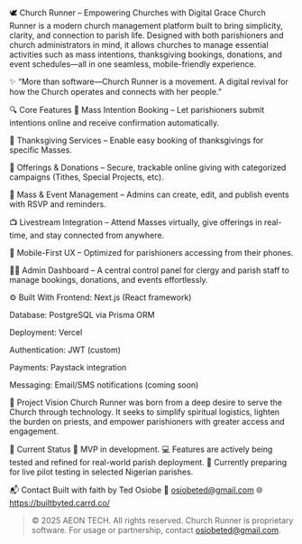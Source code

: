 🕊️ Church Runner – Empowering Churches with Digital Grace
Church Runner is a modern church management platform built to bring simplicity, clarity, and connection to parish life. Designed with both parishioners and church administrators in mind, it allows churches to manage essential activities such as mass intentions, thanksgiving bookings, donations, and event schedules—all in one seamless, mobile-friendly experience.

✨ “More than software—Church Runner is a movement. A digital revival for how the Church operates and connects with her people.”

🔍 Core Features
📆 Mass Intention Booking – Let parishioners submit intentions online and receive confirmation automatically.

🙏 Thanksgiving Services – Enable easy booking of thanksgivings for specific Masses.

💸 Offerings & Donations – Secure, trackable online giving with categorized campaigns (Tithes, Special Projects, etc).

🎉 Mass & Event Management – Admins can create, edit, and publish events with RSVP and reminders.

📺 Livestream Integration – Attend Masses virtually, give offerings in real-time, and stay connected from anywhere.

📱 Mobile-First UX – Optimized for parishioners accessing from their phones.

🧑‍💼 Admin Dashboard – A central control panel for clergy and parish staff to manage bookings, donations, and events effortlessly.

⚙️ Built With
Frontend: Next.js (React framework)

Database: PostgreSQL via Prisma ORM

Deployment: Vercel

Authentication: JWT (custom)

Payments: Paystack integration

Messaging: Email/SMS notifications (coming soon)

🎯 Project Vision
Church Runner was born from a deep desire to serve the Church through technology. It seeks to simplify spiritual logistics, lighten the burden on priests, and empower parishioners with greater access and engagement.

🙌 Current Status
🚧 MVP in development.
💻 Features are actively being tested and refined for real-world parish deployment.
📣 Currently preparing for live pilot testing in selected Nigerian parishes.

📬 Contact
Built with faith by Ted Osiobe
📧 osiobeted@gmail.com
🌐 https://builtbyted.carrd.co/

> © 2025 AEON TECH. All rights reserved. Church Runner is proprietary software. For usage or partnership, contact osiobeted@gmail.com.

